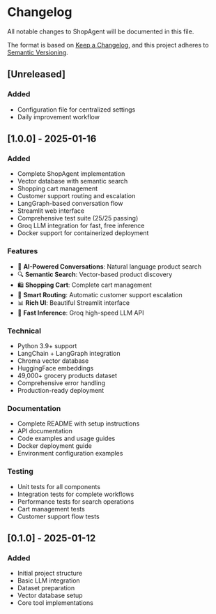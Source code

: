 # Changelog

All notable changes to ShopAgent will be documented in this file.

The format is based on [Keep a Changelog](https://keepachangelog.com/en/1.0.0/),
and this project adheres to [Semantic Versioning](https://semver.org/spec/v2.0.0.html).

## [Unreleased]

### Added
- Configuration file for centralized settings
- Daily improvement workflow

## [1.0.0] - 2025-01-16

### Added
- Complete ShopAgent implementation
- Vector database with semantic search
- Shopping cart management
- Customer support routing and escalation
- LangGraph-based conversation flow
- Streamlit web interface
- Comprehensive test suite (25/25 passing)
- Groq LLM integration for fast, free inference
- Docker support for containerized deployment

### Features
- 🤖 **AI-Powered Conversations**: Natural language product search
- 🔍 **Semantic Search**: Vector-based product discovery
- 🛍️ **Shopping Cart**: Complete cart management
- 🎯 **Smart Routing**: Automatic customer support escalation
- 📊 **Rich UI**: Beautiful Streamlit interface
- 🚀 **Fast Inference**: Groq high-speed LLM API

### Technical
- Python 3.9+ support
- LangChain + LangGraph integration
- Chroma vector database
- HuggingFace embeddings
- 49,000+ grocery products dataset
- Comprehensive error handling
- Production-ready deployment

### Documentation
- Complete README with setup instructions
- API documentation
- Code examples and usage guides
- Docker deployment guide
- Environment configuration examples

### Testing
- Unit tests for all components
- Integration tests for complete workflows
- Performance tests for search operations
- Cart management tests
- Customer support flow tests

## [0.1.0] - 2025-01-12

### Added
- Initial project structure
- Basic LLM integration
- Dataset preparation
- Vector database setup
- Core tool implementations 